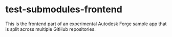 # test-submodules-frontend

This is the frontend part of an experimental Autodesk Forge sample app
that is split across multiple GitHub repositories.


